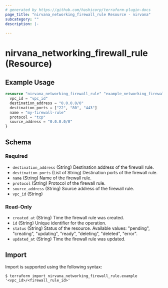 ```yaml
---
# generated by https://github.com/hashicorp/terraform-plugin-docs
page_title: "nirvana_networking_firewall_rule Resource - nirvana"
subcategory: ""
description: |-
  
---
```


# nirvana_networking_firewall_rule (Resource)



## Example Usage

```terraform
resource "nirvana_networking_firewall_rule" "example_networking_firewall_rule" {
  vpc_id = "vpc_id"
  destination_address = "0.0.0.0/0"
  destination_ports = ["22", "80", "443"]
  name = "my-firewall-rule"
  protocol = "tcp"
  source_address = "0.0.0.0/0"
}
```

<!-- schema generated by tfplugindocs -->
## Schema

### Required

- `destination_address` (String) Destination address of the firewall rule.
- `destination_ports` (List of String) Destination ports of the firewall rule.
- `name` (String) Name of the firewall rule.
- `protocol` (String) Protocol of the firewall rule.
- `source_address` (String) Source address of the firewall rule.
- `vpc_id` (String)

### Read-Only

- `created_at` (String) Time the firewall rule was created.
- `id` (String) Unique identifier for the operation.
- `status` (String) Status of the resource.
Available values: "pending", "creating", "updating", "ready", "deleting", "deleted", "error".
- `updated_at` (String) Time the firewall rule was updated.

## Import

Import is supported using the following syntax:

```shell
$ terraform import nirvana_networking_firewall_rule.example '<vpc_id>/<firewall_rule_id>'
```
